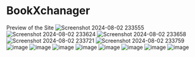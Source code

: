 ﻿# BookXchanager
Preview of the Site
![Screenshot 2024-08-02 233555](https://github.com/user-attachments/assets/724a1eca-3069-41e0-836e-0c9e2751982a)
![Screenshot 2024-08-02 233624](https://github.com/user-attachments/assets/11c7749f-ab16-4b6e-830e-edf3205d022a)
![Screenshot 2024-08-02 233658](https://github.com/user-attachments/assets/a486e4e3-c09d-4ecf-a2fc-4a283ad10af7)
![Screenshot 2024-08-02 233721](https://github.com/user-attachments/assets/45be1fa5-841b-43f3-b8d1-0f8d74a45ea5)
![Screenshot 2024-08-02 233759](https://github.com/user-attachments/assets/87f6ccc9-ae7b-4b3f-a108-2d9ea8c1ee10)
![image](https://github.com/user-attachments/assets/65293c41-55a3-4c1f-8d97-31e8de26e526)
![image](https://github.com/user-attachments/assets/69592579-96ad-43b9-88f8-2b1a89b3995a)
![image](https://github.com/user-attachments/assets/e8202a4e-a7e5-4efe-b44f-d9f571bec410)
![image](https://github.com/user-attachments/assets/afa3f4aa-ceed-4444-9339-6225de993d60)
![image](https://github.com/user-attachments/assets/517d4f23-b317-4568-932b-292c82e70189)
![image](https://github.com/user-attachments/assets/9e78805d-5379-4b72-9425-f5e9c5cac492)
![image](https://github.com/user-attachments/assets/d6d05c57-e7ba-4c6a-a8ff-093e442b55e1)
![image](https://github.com/user-attachments/assets/92714f66-c5af-4d53-95aa-c7e03f24b6f9)




